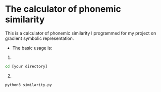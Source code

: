 # The calculator of phonemic similarity 
This is a calculator of phonemic similarity I programmed for my project on gradient symbolic representation. 
- The basic usage is: 
1.
```bash
cd [your directory]
```
2.
```bash
python3 similarity.py
```
  
